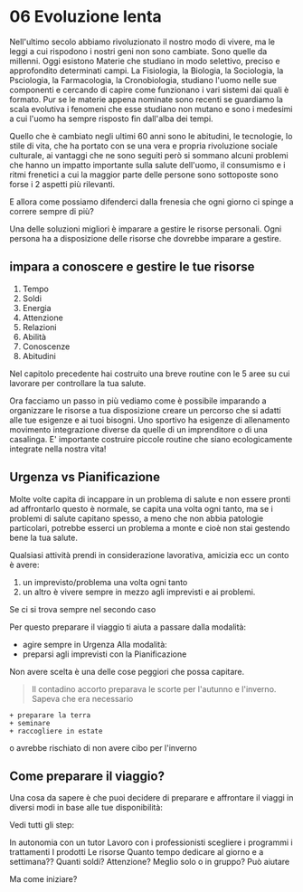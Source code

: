 # 06 Evoluzione lenta

Nell'ultimo secolo abbiamo rivoluzionato il nostro modo di vivere, ma le leggi a cui rispodono i nostri geni non sono cambiate. Sono quelle da millenni. Oggi esistono Materie che studiano in modo selettivo, preciso e approfondito determinati campi. La Fisiologia, la Biologia, la Sociologia, la Psciologia, la Farmacologia, la Cronobiologia, studiano l'uomo nelle sue componenti e cercando di capire come funzionano i vari sistemi dai quali è formato. Pur se le materie appena nominate sono recenti se guardiamo la scala evolutiva i fenomeni che esse studiano non mutano e sono i medesimi a cui l'uomo ha sempre risposto fin dall'alba dei tempi.

Quello che è cambiato negli ultimi 60 anni sono le abitudini, le tecnologie, lo stile di vita, che ha portato con se una vera e propria rivoluzione sociale culturale, ai vantaggi che ne sono seguiti però si sommano alcuni problemi che hanno un impatto importante sulla salute dell'uomo, il consumismo e i ritmi frenetici a cui la maggior parte delle persone sono sottoposte sono forse i 2 aspetti più rilevanti.

E allora come possiamo difenderci dalla frenesia che ogni giorno ci spinge a correre sempre di più? 

Una delle soluzioni migliori è imparare a gestire le risorse personali. Ogni persona ha a disposizione delle risorse che dovrebbe imparare a gestire.

## impara a conoscere e gestire le tue risorse

1. Tempo
2. Soldi
3. Energia
4. Attenzione
5. Relazioni
6. Abilità
7. Conoscenze
8. Abitudini

Nel capitolo precedente hai costruito una breve routine con le 5 aree su cui lavorare per controllare la tua salute.

Ora facciamo un passo in più vediamo come è possibile imparando a organizzare le risorse a tua disposizione creare un percorso che si adatti alle tue esigenze e ai tuoi bisogni. Uno sportivo ha esigenze di allenamento movimento integrazione diverse da quelle di un imprenditore o di una casalinga. E' importante costruire piccole routine che siano ecologicamente integrate nella nostra vita!


## Urgenza vs Pianificazione

Molte volte capita di incappare in un problema di salute e non essere pronti ad affrontarlo questo è normale, se capita una volta ogni tanto, ma se i problemi di salute capitano spesso, a meno che non abbia patologie particolari, potrebbe esserci un problema a monte e cioè non stai gestendo bene la tua salute.

Qualsiasi attività prendi in considerazione lavorativa, amicizia ecc un conto è avere:

1. un imprevisto/problema una volta ogni tanto
2. un altro è vivere sempre in mezzo agli imprevisti e ai problemi.

Se ci si trova sempre nel secondo caso

Per questo preparare il viaggio ti aiuta a passare dalla modalità:

- agire sempre in Urgenza
  Alla modalità:
- preparsi agli imprevisti con la Pianificazione

Non avere scelta è una delle cose peggiori che possa capitare.

> Il contadino accorto preparava le scorte per l'autunno e l'inverno.
> Sapeva che era necessario

    + preparare la terra
    + seminare
    + raccogliere in estate

o avrebbe rischiato di non avere cibo per l'inverno


## Come preparare il viaggio?

Una cosa da sapere è che puoi decidere di preparare e affrontare il viaggi in diversi modi in base alle tue disponibilità:

Vedi tutti gli step:

In autonomia con un tutor
Lavoro con i professionisti scegliere i programmi i trattamenti
I prodotti
Le risorse
Quanto tempo dedicare al giorno e a settimana??
Quanti soldi?
Attenzione?
Meglio solo o in gruppo? Può aiutare

Ma come iniziare?

